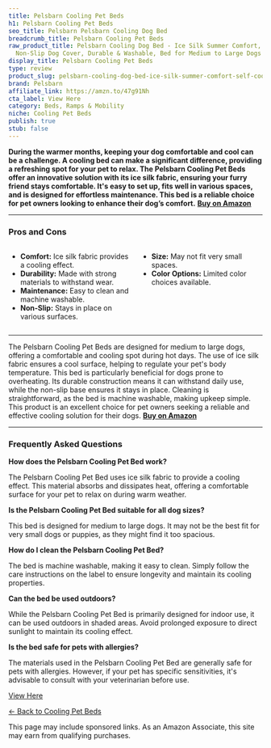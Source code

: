 ```yaml
---
title: Pelsbarn Cooling Pet Beds
h1: Pelsbarn Cooling Pet Beds
seo_title: Pelsbarn Pelsbarn Cooling Dog Bed
breadcrumb_title: Pelsbarn Cooling Pet Beds
raw_product_title: Pelsbarn Cooling Dog Bed - Ice Silk Summer Comfort, Self Cooling,
  Non-Slip Dog Cover, Durable & Washable, Bed for Medium to Large Dogs
display_title: Pelsbarn Cooling Pet Beds
type: review
product_slug: pelsbarn-cooling-dog-bed-ice-silk-summer-comfort-self-cooling-non-slip-7d10a9a4
brand: Pelsbarn
affiliate_link: https://amzn.to/47g91Nh
cta_label: View Here
category: Beds, Ramps & Mobility
niche: Cooling Pet Beds
publish: true
stub: false
---
```


<div id="intro" class="full-width">
  <p><strong>During the warmer months, keeping your dog comfortable and cool can be a challenge. A cooling bed can make a significant difference, providing a refreshing spot for your pet to relax. The Pelsbarn Cooling Pet Beds offer an innovative solution with its ice silk fabric, ensuring your furry friend stays comfortable. It's easy to set up, fits well in various spaces, and is designed for effortless maintenance. This bed is a reliable choice for pet owners looking to enhance their dog’s comfort.</strong> <a href="https://amzn.to/47g91Nh" rel="nofollow sponsored noopener" target="_blank"><strong>Buy on Amazon</strong></a></p>
</div>

<hr />
<h3 id="pros-cons">Pros and Cons</h3>
<div class="pc-grid" style="display:grid;grid-template-columns:1fr 1fr;gap:16px;">
  <ul>
    <li><strong>Comfort:</strong> Ice silk fabric provides a cooling effect.</li>
    <li><strong>Durability:</strong> Made with strong materials to withstand wear.</li>
    <li><strong>Maintenance:</strong> Easy to clean and machine washable.</li>
    <li><strong>Non-Slip:</strong> Stays in place on various surfaces.</li>
  </ul>
  <ul>
    <li><strong>Size:</strong> May not fit very small spaces.</li>
    <li><strong>Color Options:</strong> Limited color choices available.</li>
  </ul>
</div>
<hr />

<div class="full-width">
  <p>The Pelsbarn Cooling Pet Beds are designed for medium to large dogs, offering a comfortable and cooling spot during hot days. The use of ice silk fabric ensures a cool surface, helping to regulate your pet's body temperature. This bed is particularly beneficial for dogs prone to overheating. Its durable construction means it can withstand daily use, while the non-slip base ensures it stays in place. Cleaning is straightforward, as the bed is machine washable, making upkeep simple. This product is an excellent choice for pet owners seeking a reliable and effective cooling solution for their dogs. <a href="https://amzn.to/47g91Nh" rel="nofollow sponsored noopener" target="_blank"><strong>Buy on Amazon</strong></a></p>
</div>

<hr />
<h3 id="faqs">Frequently Asked Questions</h3>

<p><strong>How does the Pelsbarn Cooling Pet Bed work?</strong></p>
<p>The Pelsbarn Cooling Pet Bed uses ice silk fabric to provide a cooling effect. This material absorbs and dissipates heat, offering a comfortable surface for your pet to relax on during warm weather.</p>

<p><strong>Is the Pelsbarn Cooling Pet Bed suitable for all dog sizes?</strong></p>
<p>This bed is designed for medium to large dogs. It may not be the best fit for very small dogs or puppies, as they might find it too spacious.</p>

<p><strong>How do I clean the Pelsbarn Cooling Pet Bed?</strong></p>
<p>The bed is machine washable, making it easy to clean. Simply follow the care instructions on the label to ensure longevity and maintain its cooling properties.</p>

<p><strong>Can the bed be used outdoors?</strong></p>
<p>While the Pelsbarn Cooling Pet Bed is primarily designed for indoor use, it can be used outdoors in shaded areas. Avoid prolonged exposure to direct sunlight to maintain its cooling effect.</p>

<p><strong>Is the bed safe for pets with allergies?</strong></p>
<p>The materials used in the Pelsbarn Cooling Pet Bed are generally safe for pets with allergies. However, if your pet has specific sensitivities, it's advisable to consult with your veterinarian before use.</p>
<p><a class="btn" href="https://amzn.to/47g91Nh" target="_blank" rel="nofollow sponsored noopener">View Here</a></p>
<p><a href="/roundups/beds-ramps-mobility/cooling-pet-beds/">← Back to Cooling Pet Beds</a></p>
<aside class="disclosure">This page may include sponsored links. As an Amazon Associate, this site may earn from qualifying purchases.</aside>
